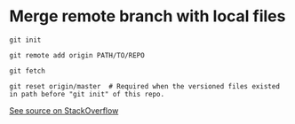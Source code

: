 # Merge remote branch with local files

```batch
git init
```

```batch
git remote add origin PATH/TO/REPO
```

```batch
git fetch
```

```batch
git reset origin/master  # Required when the versioned files existed in path before "git init" of this repo.
```

[See source on StackOverflow](https://stackoverflow.com/a/18999726)
